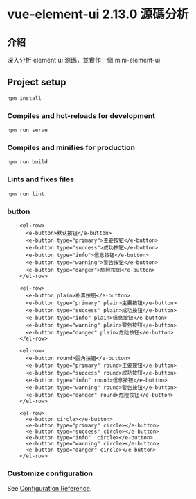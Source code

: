 # vue-element-ui 2.13.0 源碼分析

## 介紹
深入分析 element ui 源碼，並實作一個 mini-element-ui

## Project setup
```
npm install
```

### Compiles and hot-reloads for development
```
npm run serve
```

### Compiles and minifies for production
```
npm run build
```

### Lints and fixes files
```
npm run lint
```

### button 



``` 
    <el-row>
      <e-button>默认按钮</e-button>
      <e-button type="primary">主要按钮</e-button>
      <e-button type="success">成功按钮</e-button>
      <e-button type="info">信息按钮</e-button>
      <e-button type="warning">警告按钮</e-button>
      <e-button type="danger">危险按钮</e-button>
    </el-row>

    <el-row>
      <e-button plain>朴素按钮</e-button>
      <e-button type="primary" plain>主要按钮</e-button>
      <e-button type="success" plain>成功按钮</e-button>
      <e-button type="info" plain>信息按钮</e-button>
      <e-button type="warning" plain>警告按钮</e-button>
      <e-button type="danger" plain>危险按钮</e-button>
    </el-row>

    <el-row>
      <e-button round>圆角按钮</e-button>
      <e-button type="primary" round>主要按钮</e-button>
      <e-button type="success" round>成功按钮</e-button>
      <e-button type="info" round>信息按钮</e-button>
      <e-button type="warning" round>警告按钮</e-button>
      <e-button type="danger" round>危险按钮</e-button>
    </el-row>

    <el-row>
      <e-button circle></e-button>
      <e-button type="primary" circle></e-button>
      <e-button type="success" circle></e-button>
      <e-button type="info"  circle></e-button>
      <e-button type="warning" circle></e-button>
      <e-button type="danger" circle></e-button>
    </el-row>
```

### Customize configuration
See [Configuration Reference](https://cli.vuejs.org/config/).
